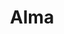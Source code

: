 ---
title: Alma
date: 
draft: false

# descripcion
description : Aros colgantes en plata 925 y nácar.

materials: Plata 925

color: 

dimensions: Largo 2,50 cm

code: 01-01-1032

type: "Aros"

categories: []

price: $6.110,00

price_eftvo: $5.190,00

# Images
# first image will be shown in the product page
images:
  # - image: "images/path_to_image"
  # La ubicacion de las imagenes es imagenes/Aros/Aros.Colgantes/01-01-1032-alma
  - image: "./images/aros/colgantes/01-01-1032-alma.jpg"
---